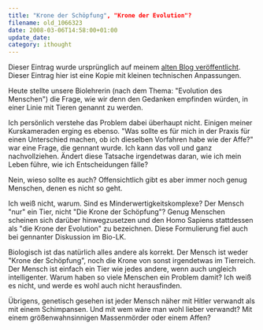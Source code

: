 ```yaml
---
title: "Krone der Schöpfung", "Krone der Evolution"?
filename: old_1066323
date: 2008-03-06T14:58:00+01:00
update_date:
category: ithought
---
```

Dieser Eintrag wurde ursprünglich auf meinem [alten Blog veröffentlicht](https://stu.blogger.de/stories/1066323/). Dieser Eintrag hier ist eine Kopie mit kleinen technischen Anpassungen.

Heute stellte unsere Biolehrerin (nach dem Thema: "Evolution des Menschen") die Frage, wie wir denn den Gedanken empfinden würden, in einer Linie mit Tieren genannt zu werden.

Ich persönlich verstehe das Problem dabei überhaupt nicht. Einigen meiner Kurskameraden erging es ebenso. "Was sollte es für mich in der Praxis für einen Unterschied machen, ob ich dieselben Vorfahren habe wie der Affe?" war eine Frage, die gennant wurde. Ich kann das voll und ganz nachvollziehen. Ändert diese Tatsache irgendetwas daran, wie ich mein Leben führe, wie ich Entscheidungen fälle?

Nein, wieso sollte es auch? Offensichtlich gibt es aber immer noch genug Menschen, denen es nicht so geht.

Ich weiß nicht, warum. Sind es Minderwertigkeitskomplexe? Der Mensch "nur" ein Tier, nicht "Die Krone der Schöpfung"? Genug Menschen scheinen sich darüber hinwegzusetzen und den Homo Sapiens stattdessen als "die Krone der Evolution" zu bezeichnen. Diese Formulierung fiel auch bei gennanter Diskussion im Bio-LK.

Biologisch ist das natürlich alles andere als korrekt. Der Mensch ist weder "Krone der Schöpfung", noch die Krone von sonst irgendetwas im Tierreich. Der Mensch ist einfach ein Tier wie jedes andere, wenn auch ungleich intelligenter. Warum haben so viele Menschen ein Problem damit? Ich weiß es nicht, und werde es wohl auch nicht herausfinden.

Übrigens, genetisch gesehen ist jeder Mensch näher mit Hitler verwandt als mit einem Schimpansen. Und mit wem wäre man wohl lieber verwandt? Mit einem größenwahnsinnigen Massenmörder oder einem Affen?
